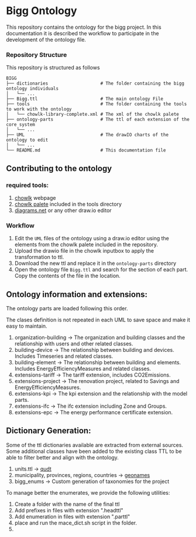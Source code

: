 # Bigg Ontology
This repository contains the ontology for the bigg project.
In this documentation it is described the workflow to participate in the development of the ontology file.

### Repository Structure

This repository is structured as follows 
```
BIGG
├── dictionaries                    # The folder containing the bigg ontology individuals
│   └── ...
├── Bigg.ttl                        # The main ontology File
├── tools                           # The folder containing the tools to work with the ontology
│   └── chowlk-library-complete.xml # The xml of the chowlk palete                
├── ontology-parts                  # The ttl of each extension of the core system
│   └── ...                 
├── UML                             # The drawIO charts of the ontology to edit
│   └── ...      
└── README.md                       # This documentation file
```

## Contributing to the ontology

### required tools:
1. [chowlk](https://chowlk.linkeddata.es/) webpage
2. [chowlk palete](chowlk-library-complete.xml) included in the tools directory
3. [diagrams.net](https://www.diagrams.net/) or any other draw.io editor

### Workflow
1. Edit the `UML` files of the ontology using a draw.io editor using the elements from the chowlk palete included in the repository.
2. Upload the drawio file in the chowlk inputbox to apply the transformation to ttl.
3. Download the new ttl and replace it in the `ontology-parts` directory
4. Open the ontology file `Bigg.ttl` and search for the section of each part. Copy the contents of the file in the location.


## Ontology information and extensions:

The ontology parts are loaded following this order.

The clases definition is not repeated in each UML to save space and make it easy to maintain. 

1. organization-building -> The organization and building classes and the relationship with users and other related classes.
2. building-device       -> The relationship between building and devices. Includes Timeseries and related classes.
3. building-element      -> The relationship between building and elements. Includes EnergyEfficiencyMeasures and related classes.
4. extensions-tariff     -> The tariff extension, includes CO2Emissions.
5. extensions-project    -> The renovation project, related to Savings and EnergyEfficiencyMeasures.
6. extensions-kpi        -> The kpi extension and the relationship with the model parts.
7. extensions-ifc        -> The ifc extension including Zone and Groups.
8. extensions-epc        -> The energy performance certificate extension.


## Dictionary Generation:

Some of the ttl dictionaries available are extracted from external sources. Some additional classes have been added to the existing class TTL to be able to filter better and align with the ontology.

1. units.ttl                                    -> [qudt](https://www.qudt.org/)
2. municipality, provinces, regions, countries  -> [geonames](https://sws.geonames.org)
3. bigg_enums                                   -> Custom generation of taxonomies for the project

To manage better the enumerates, we provide the following utilities:

1. Create a folder with the name of the final ttl
2. Add prefixes in files with extension ".headttl"
3. Add enumeration  in files with extension ".parttl"
4. place and run the mace_dict.sh script in the folder.
5. 
